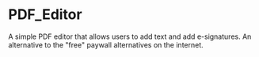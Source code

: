 # PDF_Editor
A simple PDF editor that allows users to add text and add e-signatures. An alternative to the "free" paywall alternatives on the internet.
